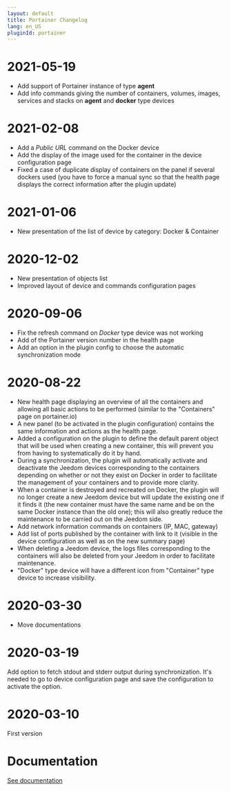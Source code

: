 ```yaml
---
layout: default
title: Portainer Changelog
lang: en_US
pluginId: portainer
---
```


# 2021-05-19

- Add support of Portainer instance of type **agent**
- Add info commands giving the number of containers, volumes, images, services and stacks on **agent** and **docker** type devices

# 2021-02-08

- Add a _Public URL_ command on the Docker device
- Add the display of the image used for the container in the device configuration page
- Fixed a case of duplicate display of containers on the panel if several dockers used (you have to force a manual sync so that the health page displays the correct information after the plugin update)

# 2021-01-06

- New presentation of the list of device by category: Docker & Container

# 2020-12-02

- New presentation of objects list 
- Improved layout of device and commands configuration pages

# 2020-09-06

- Fix the refresh command on _Docker_ type device was not working
- Add of the Portainer version number in the health page
- Add an option in the plugin config to choose the automatic synchronization mode

# 2020-08-22

- New health page displaying an overview of all the containers and allowing all basic actions to be performed (similar to the "Containers" page on portainer.io)
- A new panel (to be activated in the plugin configuration) contains the same information and actions as the health page.
- Added a configuration on the plugin to define the default parent object that will be used when creating a new container, this will prevent you from having to systematically do it by hand.
- During a synchronization, the plugin will automatically activate and deactivate the Jeedom devices corresponding to the containers depending on whether or not they exist on Docker in order to facilitate the management of your containers and to provide more clarity.
- When a container is destroyed and recreated on Docker, the plugin will no longer create a new Jeedom device but will update the existing one if it finds it (the new container must have the same name and be on the same Docker instance than the old one); this will also greatly reduce the maintenance to be carried out on the Jeedom side.
- Add network information commands on containers (IP, MAC, gateway)
- Add list of ports published by the container with link to it (visible in the device configuration as well as on the new summary page)
- When deleting a Jeedom device, the logs files corresponding to the containers will also be deleted from your Jeedom in order to facilitate maintenance.
- "Docker" type device will have a different icon from "Container" type device to increase visibility.

# 2020-03-30

- Move documentations

# 2020-03-19

Add option to fetch stdout and stderr output during synchronization. It's needed to go to device configuration page and save the configuration to activate the option.

# 2020-03-10

First version

# Documentation

[See documentation]({{site.baseurl}}/{{page.pluginId}}/{{page.lang}})
